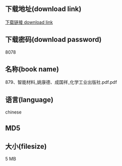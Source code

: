 ## 下载地址(download link)
[下载链接 download link](https://voluble-croquembouche-d321dc.netlify.app/?s=879%E3%80%81%E6%99%BA%E8%83%BD%E6%9D%90%E6%96%99_%E5%A7%9A%E5%BA%B7%E5%BE%B7%E3%80%81%E6%88%90%E5%9B%BD%E7%A5%A5_%E5%8C%96%E5%AD%A6%E5%B7%A5%E4%B8%9A%E5%87%BA%E7%89%88%E7%A4%BE.pdf)

## 下载密码(download password)
8078

## 名称(book name)
879、智能材料_姚康德、成国祥_化学工业出版社.pdf.pdf

## 语言(language)
chinese

## MD5


## 大小(filesize)
5 MB
